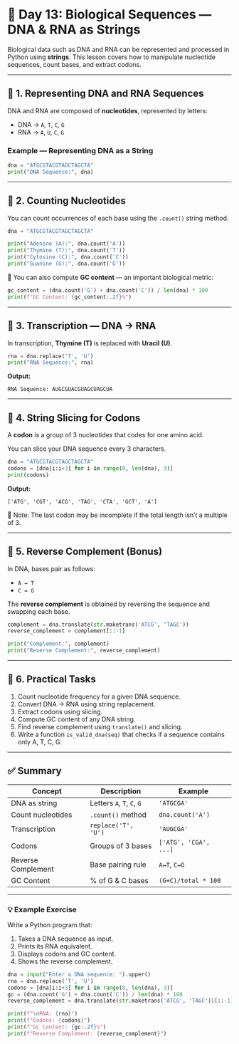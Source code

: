 # 🧬 Day 13: Biological Sequences — DNA & RNA as Strings

Biological data such as DNA and RNA can be represented and processed in Python using **strings**.
This lesson covers how to manipulate nucleotide sequences, count bases, and extract codons.

---

## 🔹 1. Representing DNA and RNA Sequences

DNA and RNA are composed of **nucleotides**, represented by letters:

* DNA → `A`, `T`, `C`, `G`
* RNA → `A`, `U`, `C`, `G`

### Example — Representing DNA as a String

```python
dna = "ATGCGTACGTAGCTAGCTA"
print("DNA Sequence:", dna)
```

---

## 🔹 2. Counting Nucleotides

You can count occurrences of each base using the `.count()` string method.

```python
dna = "ATGCGTACGTAGCTAGCTA"

print("Adenine (A):", dna.count('A'))
print("Thymine (T):", dna.count('T'))
print("Cytosine (C):", dna.count('C'))
print("Guanine (G):", dna.count('G'))
```

🧠 You can also compute **GC content** — an important biological metric:

```python
gc_content = (dna.count('G') + dna.count('C')) / len(dna) * 100
print(f"GC Content: {gc_content:.2f}%")
```

---

## 🔹 3. Transcription — DNA → RNA

In transcription, **Thymine (T)** is replaced with **Uracil (U)**.

```python
rna = dna.replace('T', 'U')
print("RNA Sequence:", rna)
```

**Output:**

```
RNA Sequence: AUGCGUACGUAGCUAGCUA
```

---

## 🔹 4. String Slicing for Codons

A **codon** is a group of 3 nucleotides that codes for one amino acid.

You can slice your DNA sequence every 3 characters.

```python
dna = "ATGCGTACGTAGCTAGCTA"
codons = [dna[i:i+3] for i in range(0, len(dna), 3)]
print(codons)
```

**Output:**

```
['ATG', 'CGT', 'ACG', 'TAG', 'CTA', 'GCT', 'A']
```

🧠 Note: The last codon may be incomplete if the total length isn’t a multiple of 3.

---

## 🔹 5. Reverse Complement (Bonus)

In DNA, bases pair as follows:

* `A ↔ T`
* `C ↔ G`

The **reverse complement** is obtained by reversing the sequence and swapping each base.

```python
complement = dna.translate(str.maketrans('ATCG', 'TAGC'))
reverse_complement = complement[::-1]

print("Complement:", complement)
print("Reverse Complement:", reverse_complement)
```

---

## 🔹 6. Practical Tasks

1. Count nucleotide frequency for a given DNA sequence.
2. Convert DNA → RNA using string replacement.
3. Extract codons using slicing.
4. Compute GC content of any DNA string.
5. Find reverse complement using `translate()` and slicing.
6. Write a function `is_valid_dna(seq)` that checks if a sequence contains only A, T, C, G.

---

## ✅ Summary

| Concept            | Description                | Example               |
| ------------------ | -------------------------- | --------------------- |
| DNA as string      | Letters `A`, `T`, `C`, `G` | `'ATGCGA'`            |
| Count nucleotides  | `.count()` method          | `dna.count('A')`      |
| Transcription      | `replace('T', 'U')`        | `'AUGCGA'`            |
| Codons             | Groups of 3 bases          | `['ATG', 'CGA', ...]` |
| Reverse Complement | Base pairing rule          | `A↔T`, `C↔G`          |
| GC Content         | % of G & C bases           | `(G+C)/total * 100`   |

---

### 💡 Example Exercise

Write a Python program that:

1. Takes a DNA sequence as input.
2. Prints its RNA equivalent.
3. Displays codons and GC content.
4. Shows the reverse complement.

```python
dna = input("Enter a DNA sequence: ").upper()
rna = dna.replace('T', 'U')
codons = [dna[i:i+3] for i in range(0, len(dna), 3)]
gc = (dna.count('G') + dna.count('C')) / len(dna) * 100
reverse_complement = dna.translate(str.maketrans('ATCG', 'TAGC'))[::-1]

print(f"\nRNA: {rna}")
print(f"Codons: {codons}")
print(f"GC Content: {gc:.2f}%")
print(f"Reverse Complement: {reverse_complement}")
```
